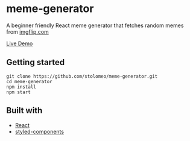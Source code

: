 # meme-generator

A beginner friendly React meme generator that fetches random memes from [imgflip.com](https://imgflip.com/)

[Live Demo](https://meme-geneator-st.web.app/)

## Getting started

```
git clone https://github.com/stolomeo/meme-generator.git
cd meme-generator
npm install
npm start
```

## Built with

- [React](https://reactjs.org/)
- [styled-components](https://www.npmjs.com/package/styled-components)
